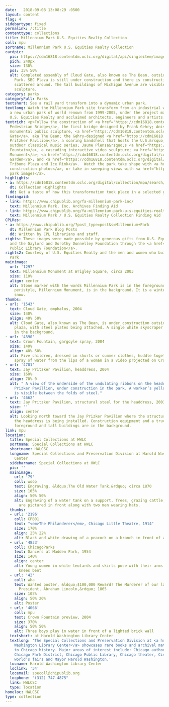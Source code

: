```yaml
---
date:   2018-09-08 13:08:29 -0500
layout: content
flag: 4
sidebartype: fixed
permalink: /:title
contenttype: collections
title: Millennium Park U.S. Equities Realty Collection
coll: mpu
sortname: Millennium Park U.S. Equities Realty Collection
cardpic:
  pic: https://cdm16818.contentdm.oclc.org/digital/api/singleitem/image/mpu/2239/default.jpg
  pich: 240px
  size: 130%
  pos: 35% 50%
  alt: Completed assembly of Cloud Gate, also known as The Bean, outside in Millennium
    Park. SBC Plaza is still under construction and there is construction equipment
    scattered around. The tall buildings of Michigan Avenue are visible behind the
    sculpture.
category: parks
categoryFull: Parks
textshort: See a rail yard transform into a dynamic urban park.
textlong: Watch the Millennium Park site transform from an industrial wasteland to
  a new urban park of world renown from 1999-2005, under the project management of
  U.S. Equities Realty and acclaimed architects, engineers and artists.
textrich: <p>Follow the construction of <a href="https://cdm16818.contentdm.oclc.org/digital/collection/mpu/search/searchterm/bp%20bridge/field/book/mode/exact/conn/and/order/title/ad/asc">BP
  Pedestrian Bridge</a>, the first bridge designed by Frank Gehry; Anish Kapoor&rsquo;s
  monumental public sculpture, <a href="https://cdm16818.contentdm.oclc.org/digital/collection/mpu/search/searchterm/cloud%20gate/field/book/mode/exact/conn/and/order/title/ad/asc">Cloud
  Gate</a>, aka The Bean; the Gehry-designed <a href="https://cdm16818.contentdm.oclc.org/digital/collection/mpu/search/searchterm/jay%20pritzker%20pavilion/field/book/mode/exact/conn/and/order/title/ad/asc">Jay
  Pritzker Pavilion</a>, a soaring bandshell that hosts the U.S.&rsquo;s last free
  outdoor classical music series; Jaume Plensa&rsquo;s <a href="https://cdm16818.contentdm.oclc.org/digital/collection/mpu/search/searchterm/crown%20fountain/field/book/mode/exact/conn/and/order/title/ad/asc">Crown
  Fountain</a>, a cascading interactive video sculpture; <a href="https://cdm16818.contentdm.oclc.org/digital/collection/mpu/search/searchterm/millennium%20monument/field/book/mode/exact/conn/and/order/title/ad/asc">Millennium
  Monument</a>; <a href="https://cdm16818.contentdm.oclc.org/digital/collection/mpu/search/searchterm/lurie%20garden/field/book/mode/exact/conn/and/order/title/ad/asc">Lurie
  Garden</a>; and <a href="https://cdm16818.contentdm.oclc.org/digital/collection/mpu/search/searchterm/mccormick%20tribune%20plaza%20and%20ice%20rink/field/book/mode/exact/conn/and/order/title/ad/asc">McCormick
  Tribune Plaza and Ice Rink</a>.  Watch the park take shape with <a href="https://cdm16818.contentdm.oclc.org/digital/collection/mpu/search/searchterm/general%20construction/field/book/mode/exact/conn/and/order/title/ad/asc">general
  construction photos</a>, or take in sweeping views with <a href="https://cdm16818.contentdm.oclc.org/digital/collection/mpu/search/searchterm/full%20park/field/book/mode/exact/conn/and/order/title/ad/asc">full
  park images</a>.
highlights:
- a: https://cdm16818.contentdm.oclc.org/digital/collection/mpu/search/searchterm/highlight
  dt: Collection Highlights
  dd: Get a taste of how this transformation took place in a selected group of images.
findingaid:
- link: https://www.chipublib.org/fa-millennium-park-inc/
  text: Millennium Park, Inc. Archives Finding Aid
- link: https://www.chipublib.org/fa-millennium-park-u-s-equities-realty-collection/
  text: Millennium Park / U.S. Equities Realty Collection Finding Aid
CPLRes:
- a: https://www.chipublib.org/?post_type=post&s=Millennium+Park
  dt: Millennium Park Blog Posts
  dd: Written by CPL librarians and staff.
rights: These images were made possible by generous gifts from U.S. Equities Realty
  and the Gaylord and Dorothy Donnelley Foundation through the <a href="http://cplfoundation.org/">Chicago
  Public Library Foundation</a>.
rights2: Courtesy of U.S. Equities Realty and the men and women who built Millennium
  Park
mainimage:
  url: '1297'
  text: Millennium Monument at Wrigley Square, circa 2003
  size: 110%
  align: center
  alt: Stone marker with the words Millennium Park is in the foreground and the stone
    peristyle, Millennium Monument, is in the background. It is a winter scene with
    snow.
thumbs:
- url: '1543'
  text: Cloud Gate, omphalos, 2004
  size: 140%
  align: 40% 50%
  alt: Cloud Gate, also known as The Bean, is under construction outside on the park
    plaza, with steel plates being attached. A single white skyscraper is visible
    in the background.
- url: '4390'
  text: Crown Fountain, gargoyle spray, 2004
  size: 140%
  align: 40% 60%
  alt: Five children, dressed in shorts or summer clothes, huddle together under a
    spray of water from the lips of a woman in a video projected on Crown Fountain.
- url: '4781'
  text: Jay Pritzker Pavilion, headdress, 2004
  size: 160%
  align: 70% 0
  alt: " A view of the underside of the undulating ribbons on the headdress of Jay
    Prizker Pavillion, under construction in the park. A worker’s yellow hard hat
    is visible between the folds of steel."
- url: '4662'
  text: Jay Pritzker Pavilion, structural steel for the headdress, 2003
  size: ''
  align: center
  alt: Looking north toward the Jay Prizker Pavilion where the structural steel for
    the headdress is being installed. Construction equipment and a truck are in the
    foreground and tall buildings are in the background.
link: mpu
location:
  title: Special Collections at HWLC
  sortname: Special Collections at HWLC
  shortname: HWLCSC
  longname: Special Collections and Preservation Division at Harold Washington Library
    Center
  sidebarname: Special Collections at HWLC
  pic: ''
  mainimage:
    url: '79'
    coll: woop
    text: Engraving, &ldquo;The Old Water Tank,&rdquo; circa 1870
    size: 105%
    align: 50% 50%
    alt: Engraving of a water tank on a support. Trees, grazing cattle, and a fence
      are pictured in front along with two men wearing hats.
  thumbs:
  - url: '2196'
    coll: CPB01
    text: "<em>The Philanderer</em>, Chicago Little Theatre, 1914"
    size: 170%
    align: 25% 22%
    alt: Black and white drawing of a peacock on a branch in front of an orange circle
  - url: '4833'
    coll: ChicagoParks
    text: Dancers at Madden Park, 1954
    size: 140%
    align: center
    alt: Young women in white leotards and skirts pose with their arms extended and
      knees bent
  - url: '42'
    coll: wha
    text: Wanted poster, &ldquo;$100,000 Reward! The Murderer of our late beloved
      President, Abraham Lincoln,&rdquo; 1865
    size: 105%
    align: 50% 20%
    alt: Poster
  - url: '4066'
    coll: mpu
    text: Crown Fountain preview, 2004
    size: 370%
    align: 50% 50%
    alt: Three boys play in water in front of a lighted brick wall
  textshort: at Harold Washington Library Center
  textlong: 'The Special Collections and Preservation Division at <a href="https://www.chipublib.org/locations/34">Harold
    Washington Library Center</a> showcases rare books and archival material relating
    to Chicago history. Major areas of interest include: Chicago authors and publishing,
    Chicago Park District, Chicago Public Library, Chicago theater, Civil War, Chicago’s
    world’s fairs and Mayor Harold Washington.'
  locname: Harold Washington Library Center
  loclink: '34'
  locemail: specoll@chipublib.org
  locphone: "(312) 747-4875"
  link: HWLCSC
  type: location
homeloc: HWLCSC
type: collection
---
```

